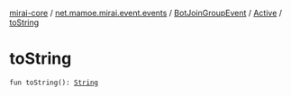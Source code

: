 [mirai-core](../../../index.md) / [net.mamoe.mirai.event.events](../../index.md) / [BotJoinGroupEvent](../index.md) / [Active](index.md) / [toString](./to-string.md)

# toString

`fun toString(): `[`String`](https://kotlinlang.org/api/latest/jvm/stdlib/kotlin/-string/index.html)